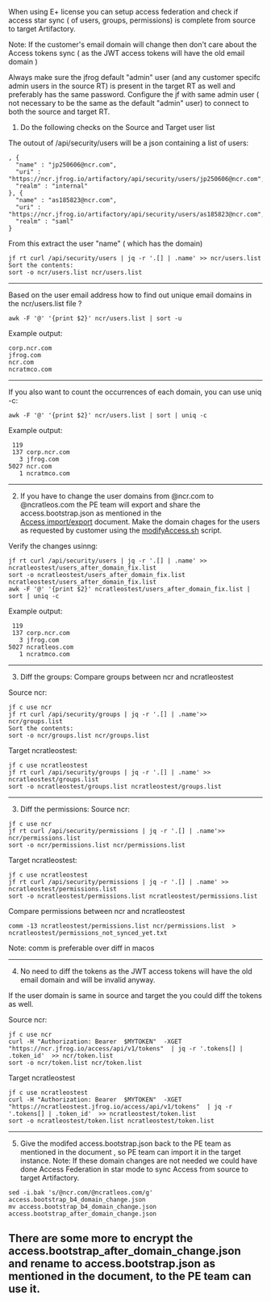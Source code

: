When using E+ license you can setup access federation and check if access star sync ( of users, groups, permissions) is complete from source to target Artifactory.

Note: If the customer's email domain will change then don't care about the Access tokens sync  ( as the JWT access tokens will have the old email domain )

Always make sure the jfrog default "admin" user (and any customer specifc admin users in the source RT) is present in the target RT as well and preferably has the same password.
Configure the jf with same  admin user ( not necessary to be the same as the default "admin" user) to connect to both the source and target RT.

1. Do the following checks on the Source and Target user  list 

The outout of /api/security/users will be a json containing a list of users:

```
, {
  "name" : "jp250606@ncr.com",
  "uri" : "https://ncr.jfrog.io/artifactory/api/security/users/jp250606@ncr.com",
  "realm" : "internal"
}, {
  "name" : "as185823@ncr.com",
  "uri" : "https://ncr.jfrog.io/artifactory/api/security/users/as185823@ncr.com",
  "realm" : "saml"
}
```

From this extract the user "name" ( which has the domain) 
```
jf rt curl /api/security/users | jq -r '.[] | .name' >> ncr/users.list
Sort the contents:
sort -o ncr/users.list ncr/users.list
```
---

Based on the user email address how to find out unique email domains in the ncr/users.list file ?
```
awk -F '@' '{print $2}' ncr/users.list | sort -u
```

Example output:
```
corp.ncr.com
jfrog.com
ncr.com
ncratmco.com
```
---

If you also want to count the occurrences of each domain, you can use uniq -c:
```
awk -F '@' '{print $2}' ncr/users.list | sort | uniq -c
```
Example output:
```
 119
 137 corp.ncr.com
   3 jfrog.com
5027 ncr.com
   1 ncratmco.com
```

---

2. If you have  to change the user domains from @ncr.com to @ncratleos.com the PE team will export and share the access.bootstrap.json as mentioned in the  
[Access import/export](https://docs.google.com/document/d/1n6F1nfCfwJPlR2FlGXeqWTwYFabAZMHiKjRnpPnQ6wk/edit#heading=h.35mueprt0t2o) document.
Make the domain chages for the users as requested by customer using the [modifyAccess.sh](https://github.com/shivaraman83/security-entities-migration/blob/main/access-modifications/modifyAccess.sh)  script.

Verify the changes usinng:
```
jf rt curl /api/security/users | jq -r '.[] | .name' >> ncratleostest/users_after_domain_fix.list
sort -o ncratleostest/users_after_domain_fix.list ncratleostest/users_after_domain_fix.list
awk -F '@' '{print $2}' ncratleostest/users_after_domain_fix.list | sort | uniq -c
```
Example output:
```
 119
 137 corp.ncr.com
   3 jfrog.com
5027 ncratleos.com
   1 ncratmco.com
```

---
3. Diff the groups:
Compare groups between ncr and ncratleostest

Source ncr:
```
jf c use ncr
jf rt curl /api/security/groups | jq -r '.[] | .name'>> ncr/groups.list
Sort the contents:
sort -o ncr/groups.list ncr/groups.list
```

Target ncratleostest:
```
jf c use ncratleostest
jf rt curl /api/security/groups | jq -r '.[] | .name' >> ncratleostest/groups.list
sort -o ncratleostest/groups.list ncratleostest/groups.list
```

---

3. Diff the permissions:
Source ncr:
```
jf c use ncr
jf rt curl /api/security/permissions | jq -r '.[] | .name'>> ncr/permissions.list
sort -o ncr/permissions.list ncr/permissions.list
```

Target ncratleostest:
```
jf c use ncratleostest
jf rt curl /api/security/permissions | jq -r '.[] | .name' >> ncratleostest/permissions.list
sort -o ncratleostest/permissions.list ncratleostest/permissions.list
```


Compare permissions between ncr and ncratleostest
```
comm -13 ncratleostest/permissions.list ncr/permissions.list  > ncratleostest/permissions_not_synced_yet.txt
```
Note: comm is preferable over diff in macos

---
4. No need to diff the tokens as the JWT access tokens will have the old email domain and will be invalid anyway.

If the user domain is same in source and target the you could diff the tokens  as well.

Source ncr:
```
jf c use ncr
curl -H "Authorization: Bearer  $MYTOKEN"  -XGET "https://ncr.jfrog.io/access/api/v1/tokens"  | jq -r '.tokens[] | .token_id'  >> ncr/token.list
sort -o ncr/token.list ncr/token.list
```

Target ncratleostest
```
jf c use ncratleostest
curl -H "Authorization: Bearer  $MYTOKEN"  -XGET "https://ncratleostest.jfrog.io/access/api/v1/tokens"  | jq -r '.tokens[] | .token_id'  >> ncratleostest/token.list
sort -o ncratleostest/token.list ncratleostest/token.list
```

---
5. Give  the modifed  access.bootstrap.json back to the PE team as mentioned in the document , so PE team can import it in the target instance.
Note: If these domain changes are not needed we could have done Access Federation in star mode to sync Access from source to target Artifactory.

```
sed -i.bak 's/@ncr.com/@ncratleos.com/g' access.bootstrap_b4_domain_change.json
mv access.bootstrap_b4_domain_change.json access.bootstrap_after_domain_change.json
```


There are some more  to encrypt the access.bootstrap_after_domain_change.json and rename to access.bootstrap.json as  mentioned in the document,
to the PE team can use it.
--- 

